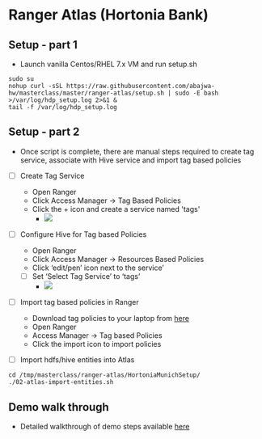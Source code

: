 # Ranger Atlas (Hortonia Bank)

## Setup - part 1

- Launch vanilla Centos/RHEL 7.x VM and run setup.sh
```
sudo su
nohup curl -sSL https://raw.githubusercontent.com/abajwa-hw/masterclass/master/ranger-atlas/setup.sh | sudo -E bash  >/var/log/hdp_setup.log 2>&1 &
tail -f /var/log/hdp_setup.log
```
## Setup - part 2

- Once script is complete, there are manual steps required to create tag service, associate with Hive service and import tag based policies 

- [ ] Create Tag Service
  - Open Ranger
  - Click Access Manager -> Tag Based Policies
  - Click the + icon and create a service named 'tags'
    - ![](./media/screenshot-ranger-add-tag-service.png)

- [ ] Configure Hive for Tag based Policies
  - Open Ranger
  - Click Access Manager -> Resources Based Policies
  - Click ‘edit/pen’ icon next to the service’
  - [ ] Set ‘Select Tag Service’ to ‘tags’
    - ![](./media/screenshot-ranger-configure-hive-tag-service.png)

- [ ] Import tag based policies in Ranger
  - Download tag policies to your laptop from [here](./Scripts/ranger-policies-tags.json)
  - Open Ranger
  - Access Manager -> Tag based Policies
  - Click the import icon to import policies
  
- [ ] Import hdfs/hive entities into Atlas
```
cd /tmp/masterclass/ranger-atlas/HortoniaMunichSetup/
./02-atlas-import-entities.sh
```

  ## Demo walk through
  
  - Detailed walkthrough of demo steps available [here](https://community.hortonworks.com/articles/151939/hdp-securitygovernance-demo-kit.html)
